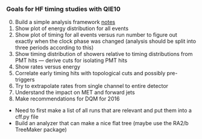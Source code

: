 ### Goals for HF timing studies with QIE10 ###

 0. Build a simple analysis framework [notes](#framework)
 1. Show plot of energy distribution for all events 
 2. Show plot of timing for all events versus run number to figure out exactly when the clock phase was changed (analysis should be split into three periods according to this)
 3. Show timing distribution of showers relative to timing distributions from PMT hits — derive cuts for isolating PMT hits
 4. Show rates versus energy
 5. Correlate early timing hits with topological cuts and possibly pre-triggers
 6. Try to extrapolate rates from single channel to entire detector
 7. Understand the impact on MET and forward jets
 8. Make recommendations for DQM for 2016

<a name="framework">

 - Need to first make a list of all runs that are relevant and put them into a cff.py file
 - Build an analyzer that can make a nice flat tree (maybe use the RA2/b TreeMaker package)
